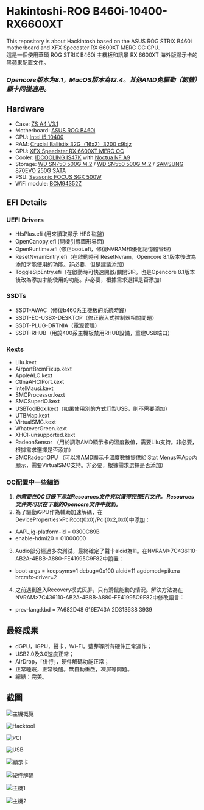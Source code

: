 # Hakintoshi-ROG B460i-10400-RX6600XT
This repository is about Hackintosh based on the ASUS ROG STRIX B460i motherboard and XFX Speedster RX 6600XT MERC OC GPU.  
這是一個使用華碩 ROG STRIX B460i 主機板和訊景 RX 6600XT 海外版顯示卡的黑蘋果配置文件。

### ***Opencore版本为8.1，MacOS版本為12.4。其他AMD免驅動（韌體）顯卡同樣適用。***

## Hardware

*  Case: [ZS A4 V3.1](https://zscases.com/products/zs-a4-v3-2)
*  Motherboard: [ASUS ROG B460i](https://rog.asus.com/motherboards/rog-strix/rog-strix-b460-i-gaming-model/)
*  CPU: [Intel i5 10400](https://www.intel.com/content/www/us/en/products/sku/199271/intel-core-i510400-processor-12m-cache-up-to-4-30-ghz/specifications.html)
*  RAM: [Crucial Ballistix 32G（16x2）3200 c9bjz](https://www.crucial.com/memory/ddr4/bl2k16g32c16u4b)
*  GPU: [XFX Speedster RX 6600XT MERC OC](https://www.xfxforce.com/shop/xfx-speedster-merc-308-amd-radeon-tm-rx-6600-xt-black)
*  Cooler: [IDCOOLING IS47K](http://www.idcooling.com/Product/detail/id/205/name/IS-47K) with [Noctua NF A9](https://noctua.at/en/nf-a9-pwm)
*  Storage: [WD SN750 500G M.2](https://shop.westerndigital.com/products/internal-drives/wd-black-sn750-nvme-ssd#WDS500G3X0C) / [WD SN550 500G M.2](https://shop.westerndigital.com/products/internal-drives/wd-blue-sn550-nvme-ssd#WDS500G2B0C) / [SAMSUNG 870EVO 250G SATA](https://www.samsung.com/us/computing/memory-storage/solid-state-drives/870-evo-sata-2-5-ssd-250gb-mz-77e250b-am/)
* PSU: [Seasonic FOCUS SGX 500W](https://www.amazon.com/Seasonic-SGX-500-Full-Modular-Warranty-SSR-500SGX/dp/B07WVWNZQ3)
* WiFi module: [BCM94352Z](https://www.amazon.com/BCM94352Z/s?k=BCM94352Z)

## EFI Details

### UEFI Drivers
* HfsPlus.efi (用來讀取顯示 HFS 磁盤)
* OpenCanopy.efi (開機引導圖形界面)
* OpenRuntime.efi (修正boot.efi，修復NVRAM和優化記憶體管理)
* ResetNvramEntry.efi（在啟動時可 ResetNvram，Opencore 8.1版本後改為添加才能使用的功能。非必要，但是建議添加）
* ToggleSipEntry.efi（在啟動時可快速開啟/關閉SIP。也是Opencore 8.1版本後改為添加才能使用的功能。非必要，根據需求選擇是否添加）

### SSDTs

* SSDT-AWAC（修復b460系主機板的系統時鐘）
* SSDT-EC-USBX-DESKTOP（修正嵌入式控制器相關問題）
* SSDT-PLUG-DRTNIA（電源管理）
* SSDT-RHUB（用於400系主機板禁用RHUB設備，重建USB端口）

### Kexts
* Lilu.kext
* AirportBrcmFixup.kext 
* AppleALC.kext
* CtlnaAHCIPort.kext
* IntelMausi.kext
* SMCProcessor.kext
* SMCSuperlO.kext
* USBToolBox.kext（如果使用別的方式訂製USB，則不需要添加）
* UTBMap.kext
* VirtualSMC.kext
* WhateverGreen.kext
* XHCI-unsupported.kext
* RadeonSensor （用於調取AMD顯示卡的溫度數值，需要Lilu支持。非必要，根據需求選擇是否添加）
* SMCRadeonGPU （可以將AMD顯示卡溫度數據提供給iStat Menus等App內顯示，需要VirtualSMC支持。非必要，根據需求選擇是否添加）

### OC配置中一些細節

1. ***你需要在OC目錄下添加Resources文件夾以獲得完整EFI文件。 Resources文件夾可以在下載的Opencore文件中找到。***
2. 為了驅動iGPU作為輔助加速解碼，在DeviceProperties>PciRoot(0x0)/Pci(0x2,0x0)中添加：
- AAPL,ig-platform-id = 0300C89B 
- enable-hdmi20 = 01000000 

3. Audio部分經過多次測試，最終確定了聲卡alcid為11。在NVRAM>7C436110-AB2A-4BBB-A880-FE41995C9F82中設置：
- boot-args = keepsyms=1 debug=0x100 alcid=11 agdpmod=pikera brcmfx-driver=2

4. 之前遇到進入Recovery模式灰屏，只有滑鼠能動的情況。解決方法為在NVRAM>7C436110-AB2A-4BBB-A880-FE41995C9F82中修改語言：
- prev-lang:kbd = 7A682D48 616E743A 2D313638 3939



## 最終成果
- dGPU，iGPU，聲卡，Wi-Fi，藍芽等所有硬件正常運作；
- USB2.0及3.0速度正常；
- AirDrop，「併行」，硬件解碼功能正常；
- 正常睡眠，正常喚醒。無自動重啟，凍屏等問題。
- 總結：完美。

## 截圖
![主機概覽](https://imgur.com/gazHYfy)

![Hacktool](https://lh3.googleusercontent.com/dVL-gNKk6Nd0sjqPlm0EgDiDIH4XM81kTFzc9beLkBSAw4VMjlwtwJub4YKT4L6cdBcYe4XSYIcxmoZQEq_J6zd9X0t1_4MvsgwmSapyRHspGArIuUNLUC4hlJyKjoLk83Tj0ne6bPb6SmYW1nzDsqnpH2dDGqA_bhRc98zA2cBXwoVCOVm798l7hijx3heBNqj2X3I0vE2DcMbP7XagbMFYsRjCfk1EK80NJ56_8chjxnVv5YLJvQx_Yqp9yglW1XJreXBAaDlRmh1Q9_Zrp-k0Z0WpjK8eZLvhdC-g9_icNcaPJq4jDrbgdnKWL5t2QaLudtG0HR-uXvr8exnqFA9y4Id_PhhuXzQgNaS7nts2KJlcgp4olrOh_kE7j8rw-B6H0et4MRi0LHodjzLhIkZ0UyE-BEnJovpRlF3rj7QIrteFZuTtbiiwwRGolfzztBDFq4XNLyDGUq1QTXzaEFGY9M0uXp3k2JJxwBhrByeTL_LX0xcbbwBpy9_vIowOe9g1u_hf61NQRSIWMMR34WePeyOGeDvcS17jXD3wkOYstH4WLq0GmkXpvehiR7RzJuiJgpbdR_yEo_j8Y0dx6diVbc1_xaT6Md03bEe3JmykwGdTqiARxe0aANoQO3RcX2rnpSZ8Bx4GCAfjjfSIjYpcwPDBfPrQzpZrf1LSM4tYbyXYqyvJgKBCgsadeaQ2VmZIeg7jPiWGO7t49dJtPhqXjkj6VT3RKgcCGwqXhVAOu4Urg3hjF0V_fdnBAKLb6qc65qI6VSjw8p1AUEqQGDv1kQKgyw_ZpHRk5hN04k3aNp4B0v-P8f03LEbUPdDo_wU=w2846-h1694-no?authuser=0)

![PCI](https://lh3.googleusercontent.com/cypx2h2ZZQ2_L9us3GlGFRVuSRWn0Zdg6TpljvvL5r--xELXlYR1_F2V1uSPitJX_1GRXkwQ2NEBXPGV5wAEkwdznLxlBq6WZTGPRbFviOCinPT38N-eUpUahHmCQPrdlT9NfQNulOKTRrkpWRQGMsAB9R9nATLbidRWcfEEw389TNiR_u9fVUs-1jV5XHGzzSehRCFMXJS9yW8C2th_xpzX-Jk4RQ00wx8T4RGRJG4yepAeKnW-AgBgWZ_bx8AimLXR-tdOO7REXFSGX1w9fUNBgfs0bpCxPEHs3BSxdYoC1nSLTIq2T98dc0q1ppQWpM3FngZ2fh2CMg32dz0GArdJrQqVYbdV95lNCow7k3BRgU8L9Va0EB8-66yusvSjqq2Vs3UJxWZzfraStlW0S3gAeDNmkFQoXJ9VCPvy-ejm5Wk11e8hSLa289ks5DimsZMMUZ3ZBDKe_IhXUicuRn65itvTTgIT2G_nac4zlwLpm0u1e93jJhS7-G8i6swasS972Xg3IrhmaAOho1dPo1CaOySzHgjQqOWpzVkX-BqUTgqi_XseiECNr_01Ij0kSjR6DBn9ayXL9bRBGTzRBdWSQPF624yR1muqnl8tWdl4Z_PjdCkWVHddn4YMg-J0exr2Aw6oaA2GLZeTYBLKh7oZKgU-7plqq1auyJWhvec-lgcV_S4O_Q7LRpn11OixaJVBkpZxnPMGpaoxbvK-RGeoXdQ0BEpBLBA4BRftisoCqYLKovD7KExX1VONsWmX0oN1az8LhR8v0pchUAZFwfhuuvme4HmNTzYMjAP00sqFxAbc6gP4_BSPPS_hPIV1NU8=w1836-h1388-no?authuser=0)

![USB](https://lh3.googleusercontent.com/O-hmPMGyKdSqAvqIJ5Cy_A9_wwGQWiOivmhgG4gthbtCRvvAFsoewV5jnYzs_fEQah8S32K_5Q_LOMYLX3y43hBQ0Mef_FBmgSLOosmkDfBAUa4H1vulOuKEa1vq4Ty8zj4rFX_k3eJs4DlhX0MynuJypTopfVLmT3K4xPWqVIVv3a8194xmLVYyUD2Cm0JyLDC86JlI95MyGIzaQCQ0-yzxk1OutFwYQIV-nrOx2hXqyrvuzxQ9aFnJHj-ZwRPUBHeKi55gZCDKbXysaHlgt-BLZlJ6GATzNagkhld0c4IisJSk1UDuboyE-6oKVcWhi75bFjIWnhesj-uMw-9EkGLBsGNO2gl8jUAG_bHBKQhJACB5TfNYs6nCpFvVykHouj_es2s1rootmccpnoWV7i_Kf8nJ0BwiLFuRVbdtFsj21SGm63VZq9Q2VW_95xWTtpQM45yeNgCSLOajkX5QkAxMVGRJcVIqMEzqbDf-YjyRGzQmqx4-xDnJ39zdtTo5cTP9OTfwuC0aNY2QV6IqW4m86wF-DK9ox8fTTy90GRir5dOoICKQ0r7swpcve_PS1Ik9S2ErVX4Z4M9aD3kPvdS76LOpq77g2PtAXyLhl3-KppePJUjibG3D3y8xUILNUQKV6dOG8iUW2WrBdJel7W0Qv6QtuG5xv0PliyYzsQwEoOz4ePNzX2rwTC2aFMETMKSjhsnd7Z5-zpZ6TuiPpTN1GGY8LOwk1ll0YlE8OkYBgZLSC5SXu5hlLcNS94lLst3NXzFythI9fIqTU36wO-ePfPfXKFuX1jENFwKeuQio-JghRpR1nS6NSE23nIbYp0U=w1840-h1384-no?authuser=0)

![顯示卡](https://lh3.googleusercontent.com/Q-yI6qrjB3BL7GrWFnTHzcJw4o3-7V16ww-48bHiKlgWuRwhqjjYLJJQf4RVfh1v5XohL1OAZNurYwUqZGU8sQOwiD4ULgKR9C7cA_J-Ycd3K9vXhpwPCtUesA20R-c-0LgjNAiQKLuNarOwyCZUkf1BCJidOxEjKVubjbckB0K3na6art-QlsRuEZ8Yu5GV0Lcs88SjI0Ki1xuuxM3lcUKo7axRgHDcLtZKiyPHoMV9htymcZVWp1FVCl4CA12wCMtoedn9eyhBidzbO5YUS1q-jWNX0ks4r6eB5f5MGul9i4wizOZJp0CwSWmQ_C1gICGE797kN26WiBRdereYoNM0OItEM7pwbbI7xzIJpHhTqLCNbcUtHEJErcXElJz3mw-P7QhV6yphuuTkgfveGpxro7FKTYciPGWlFUrQ4k_MuI7rUzs6g_iJsNh1kpDDAATLOli31SruYE2pL7Sdc8Km-1rZPPf4Hn3r6NWSo9qmXKXz1Bno0YPLmpS1fbpT6K0uC6iV7W6Wz_slAWBE0ScUwi_lhiASQ6QL2kwi8tji_3laq9XfHbEIdOnXfRTd0yfn-zxchxASwUL93w-_0xfcMWklu6RdfKFCj_cnTW-yaYuDiL2VWCdKvF3LORe9YTa8uwqN4RD4urpEa8eTbRxAo_UybYBOYWwSrzfRuwY0JuAfEAgRRjMISmH7t_5-sFjTFPlOuENmMbYo6sKEIsGRhbgQQYT3CFV1k504qQQJOVQENgTYJTgHgf_lZgiNuBcFItr7blbu8mK-FzLYr33UPcYOSsbzSo105mQA_eWW7C7uOq0Wdk8TlYz41sJX41I=w1840-h1386-no?authuser=0)

![硬件解碼](https://lh3.googleusercontent.com/zeKHyezLs17T-bQNz7KCNJE0iBgrxlKkmBWK78xTWmjU43PZ9xkaSnBcetwrIBIG9LQ8lctjKXdrOym_QeixXJSjk3X304qtpZeohwQcn5Pbera7LmAUfA-6PSq0rkdqi5R_RUYOd2kTa0ecZpMDyEe-voH2JbiC-XcQ9ooJ4sJuFY3zf9ETwKx4RsyvrW5fEyb7-nwuIRv-8rijBl_YF2DHrKTo-6h94Q4y9uVTq5kmortdPrsfdw_9IkcKIigTaBWe6cbxg2JqrWvIkKuXWflxNS3eGCYRb-MovgB1PkYUx0za1BEmAQQXzcq2ZEwohLc2E53wJikVH-BeuY1lTP0vCYuxLAOen7L6JYTF__Mda8bcWbEdtfm6DNEcHX6SarFvwSgObd4B0_6eyE3ckib55s-uHmxzOuqe8LpRmTf2PmrUjwjvyBybSIFIBuYtJU7PGenKbl89PBjI9NI2_txaWl_n0D1s9rhVJQremFTE4nq0CF5QwCsGA0KxvsIewO-LvMEwNfvaV5uoXR6QC3nJni2UTAj31MNzDd_a8bU3bcDniDcVcDe23V1HJrSidAebIAvk_q-D3Yj4C5d4YeiGvp9wCKHqNUNbu2cA8yvSOUBA8Mu8H2o-iW8yXn-zcpEokfdJj_aP5Ey6SOkRipn1_ZHHVILUa8T3B8EWOGS-JmcqT_Yw3-iRPzoLaldfcF9y5CI5-ZGxD6qBmol2vJEXS6ohT7jyEXQeerYw1Y99qFBQJbR3tRVc3W7W1QqDUTiDnoBjwfG98b0xiAzEUbS3i6ugFsrkobHLEmyOgVe42an_nx4kP5ZXEHGhsWrpy1s=w1572-h1034-no?authuser=0)

![主機1](https://lh3.googleusercontent.com/V66Vw7_ZBletAoEi6csijNRVC424kOTqDpWtQ2bT_O3pWWAVGugqQx-gvA4mUNwXk_ADpXIlRkVgXY3Mnpbwi16rBFituHCV_oD6vfF3Ix1fqi_39SzZfHQBtCbUTAgqmWpyb7skJ6r6aJVuHDo-kLtdpU7zyoMDwo6YY0bkY5LGx4r_S9uQQyQMt5MbGxDjMZnmG19rSJuL5SJUvJiZLfUOLhpjndyaU6qJv2kEX1_zG9U1IAMydNyHcM8L2GRX3uPg7GKpUxod2q9ucLS3iadzJu579sfh1ffUashhA4NNcMPe-3jPFv8DUEc7D9g366l2Hf9P92H3DWB4P8S0vtCYC3lGua9seZX0ZQ0OJO6WqeBkdqorJyf22NaWcmuA4euMQv7N05Nlp6vA5X0x8Bv7eBr5lh77S-qDRRyDDpsrj_NQfiQYzKpC3HKMnE6EaZQ7dGJnquMGZyGkU_1Y86zd73uCGbhF0RpMheyZfhBdfcQcqglfhGbNa6HG5aSwRfrdV76DC7X1aCEwnexVE_mAs2E_Idj98v2YM2umPVnXAAKfMt_v6dyvDoVM_QQlVoOIY28iGtJ7U0Dj6iI8GFytQdKt04nPp3AXjJSNtLpweTYVqtMBck51CYVGzbf6IFwH737TlA9zW-RUBknsvUYvhdEV25OJ7JTlqTl0XQN2FpkKm47LmgKkax3Ek6qA5CbkW_9lCoCxGglQK6YGLz33brYk-VMVwsz2WpHKRVc4UatHnX_oUu3geTsQJTpjJ0PgCy483vSnJuwOYci6hHzcJCxHYgBswDFhr8d-NcHE_60gQAh1To-PyT49GhHa_io=w2372-h1778-no?authuser=0)

![主機2](https://lh3.googleusercontent.com/Ev5oG6_k-y0NhT7DMqwW1tdBkjEOckxvKFUjt7PUqlms1IKxo-WDb3pRlj8Hg0Mgy9GMSuXlxIyIbhK4oZvr3TzvBcjMDyB90TQhnDBDY4eC2yg4ro6MnXdaXEGeS3DK5BIY3vsCxcY9VYb5KXed2ZOmRyS-9UMOHprMuj0ksLY_U5qi-6Zt31aGm-KHuudac6KCS-L1z0ONcFd5wz5GLsKR0hXn7a0PGHsgLk0sSQ0nDD4dlsFplXvOCfyQ6EEYpqHxyRZHsmuMhpj5bWFQMILSwC7bxEBYaudTS-7IDCs5ApISocOkgxgAJ1La4YfvYrFTPMKYyillpce6GVh_x9c8rh2mZIByd1vYXGh6sutP9i3My9BgPVYuSSb81J5Hv1uwdiOrUftoXW0hOYFxCnv1NUaBI5tp3rdBm1a0Qnw5SIEDVuoOoa6TLcINB5Rmj-jW2x9ukevqTgPydPRJ6D1Uhlpg61K9vBRnsCX98wKPvbScqeGTh2Zqh2OF7Cr89Tv5nJsv1yQV_9rGg7_eZUuR9Oun1IDv196WLhhJiRoOt-KcBhHCUrLgmgckuqmO8VoxkAJT3ipqMXc-ibHXKJxtTtsS0D6tkwWHr9GqB29rblm8ogljreatMnT-CFEiWKnRex2IPlWTcCziu8Iyvky9X8pADpP8FED1jii9j19OO0uvEXsBOZPcmdgcyNSFKOfiiH4lED0pZseWkC6lF2L30DyL2h2ruOSYKq1eB3EsKglWQd5tnJ5IpsQwDWHAI2QQV8PA9eyK2VssCAnDlgs1tQkBGhPc60aUjs2LmoVm5zfCJ5-GKK6Ha5WDtkN3RuE=s1778-no?authuser=0)
